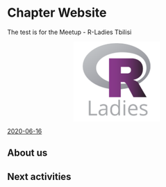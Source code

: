 

# Chapter Website

The test is for the Meetup - R-Ladies Tbilisi

<p align="center"> 
<img src="figures/R-LadiesGlobal.png" width="200" align="center">
</p>


[2020-06-16](https://github.com/ichisa/test-git/tree/main/Past%20Events)

## About us

## Next activities
